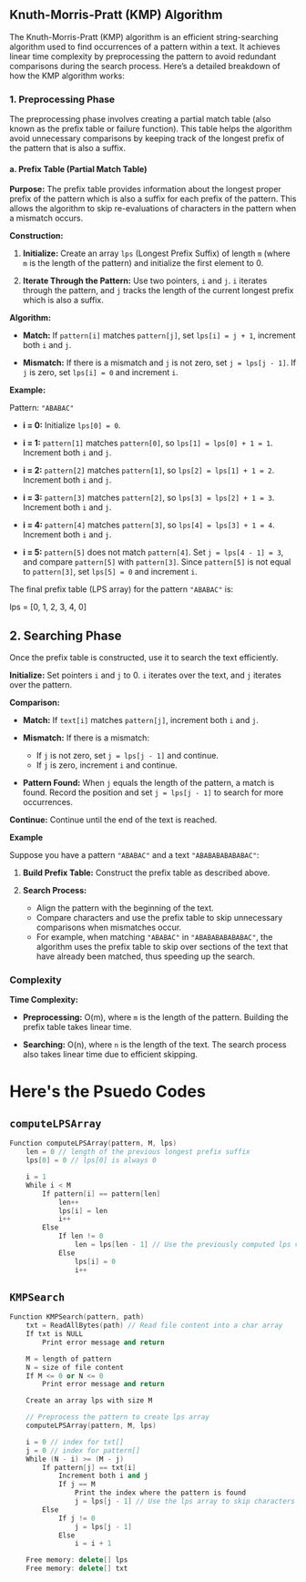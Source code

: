 ## Knuth-Morris-Pratt (KMP) Algorithm

The Knuth-Morris-Pratt (KMP) algorithm is an efficient string-searching algorithm used to find occurrences of a pattern within a text. It achieves linear time complexity by preprocessing the pattern to avoid redundant comparisons during the search process. Here’s a detailed breakdown of how the KMP algorithm works:

### 1. Preprocessing Phase

The preprocessing phase involves creating a partial match table (also known as the prefix table or failure function). This table helps the algorithm avoid unnecessary comparisons by keeping track of the longest prefix of the pattern that is also a suffix.

#### a. Prefix Table (Partial Match Table)

**Purpose:** The prefix table provides information about the longest proper prefix of the pattern which is also a suffix for each prefix of the pattern. This allows the algorithm to skip re-evaluations of characters in the pattern when a mismatch occurs.

**Construction:**

1. **Initialize:** Create an array `lps` (Longest Prefix Suffix) of length `m` (where `m` is the length of the pattern) and initialize the first element to 0.

2. **Iterate Through the Pattern:** Use two pointers, `i` and `j`. `i` iterates through the pattern, and `j` tracks the length of the current longest prefix which is also a suffix.

**Algorithm:**

- **Match:** If `pattern[i]` matches `pattern[j]`, set `lps[i] = j + 1`, increment both `i` and `j`.

- **Mismatch:** If there is a mismatch and `j` is not zero, set `j = lps[j - 1]`. If `j` is zero, set `lps[i] = 0` and increment `i`.

**Example:**

Pattern: `"ABABAC"`

- **i = 0:** Initialize `lps[0] = 0`.

- **i = 1:** `pattern[1]` matches `pattern[0]`, so `lps[1] = lps[0] + 1 = 1`. Increment both `i` and `j`.

- **i = 2:** `pattern[2]` matches `pattern[1]`, so `lps[2] = lps[1] + 1 = 2`. Increment both `i` and `j`.

- **i = 3:** `pattern[3]` matches `pattern[2]`, so `lps[3] = lps[2] + 1 = 3`. Increment both `i` and `j`.

- **i = 4:** `pattern[4]` matches `pattern[3]`, so `lps[4] = lps[3] + 1 = 4`. Increment both `i` and `j`.

- **i = 5:** `pattern[5]` does not match `pattern[4]`. Set `j = lps[4 - 1] = 3`, and compare `pattern[5]` with `pattern[3]`. Since `pattern[5]` is not equal to `pattern[3]`, set `lps[5] = 0` and increment `i`.

The final prefix table (LPS array) for the pattern `"ABABAC"` is:

lps = [0, 1, 2, 3, 4, 0]

## 2. Searching Phase

Once the prefix table is constructed, use it to search the text efficiently.

**Initialize:** Set pointers `i` and `j` to 0. `i` iterates over the text, and `j` iterates over the pattern.

**Comparison:**

- **Match:** If `text[i]` matches `pattern[j]`, increment both `i` and `j`.

- **Mismatch:** If there is a mismatch:
  - If `j` is not zero, set `j = lps[j - 1]` and continue.
  - If `j` is zero, increment `i` and continue.

- **Pattern Found:** When `j` equals the length of the pattern, a match is found. Record the position and set `j = lps[j - 1]` to search for more occurrences.

**Continue:** Continue until the end of the text is reached.

**Example**

Suppose you have a pattern `"ABABAC"` and a text `"ABABABABABABAC"`:

1. **Build Prefix Table:** Construct the prefix table as described above.

2. **Search Process:**
   - Align the pattern with the beginning of the text.
   - Compare characters and use the prefix table to skip unnecessary comparisons when mismatches occur.
   - For example, when matching `"ABABAC"` in `"ABABABABABABAC"`, the algorithm uses the prefix table to skip over sections of the text that have already been matched, thus speeding up the search.

### Complexity

**Time Complexity:**

- **Preprocessing:** O(m), where `m` is the length of the pattern. Building the prefix table takes linear time.

- **Searching:** O(n), where `n` is the length of the text. The search process also takes linear time due to efficient skipping.

# Here's the Psuedo Codes

## `computeLPSArray`
```cpp
Function computeLPSArray(pattern, M, lps)
    len = 0 // length of the previous longest prefix suffix
    lps[0] = 0 // lps[0] is always 0

    i = 1
    While i < M
        If pattern[i] == pattern[len]
            len++
            lps[i] = len
            i++
        Else
            If len != 0
                len = lps[len - 1] // Use the previously computed lps value
            Else
                lps[i] = 0
                i++

```
## `KMPSearch`
```cpp
Function KMPSearch(pattern, path)
    txt = ReadAllBytes(path) // Read file content into a char array
    If txt is NULL
        Print error message and return

    M = length of pattern
    N = size of file content
    If M <= 0 or N <= 0
        Print error message and return

    Create an array lps with size M

    // Preprocess the pattern to create lps array
    computeLPSArray(pattern, M, lps)

    i = 0 // index for txt[]
    j = 0 // index for pattern[]
    While (N - i) >= (M - j)
        If pattern[j] == txt[i]
            Increment both i and j
            If j == M
                Print the index where the pattern is found
                j = lps[j - 1] // Use the lps array to skip characters
        Else
            If j != 0
                j = lps[j - 1]
            Else
                i = i + 1

    Free memory: delete[] lps
    Free memory: delete[] txt
```
